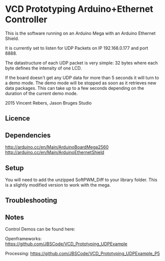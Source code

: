 VCD Prototyping Arduino+Ethernet Controller
===============

This is the software running on an Arduino Mega with an Arduino Ethernet Shield.

It is currently set to listen for UDP Packets on IP 192.168.0.177 and port 8888.

The datastructure of each UDP packet is very simple: 32 bytes where each byte defines the intensity of one LCD.

If the board doesn't get any UDP data for more than 5 seconds it will turn to a demo mode.
The demo mode will be stopped as soon as it retrieves new data packages.
This can take up to a few seconds depending on the duration of the current demo mode.


2015 Vincent Rebers, Jason Bruges Studio


Licence
-------


Dependencies
-------

http://arduino.cc/en/Main/ArduinoBoardMega2560
http://arduino.cc/en/Main/ArduinoEthernetShield


Setup
-------
You will need to add the unzipped SoftPWM_Diff to your library folder.
This is a slightly modified version to work with the mega.

Troubleshooting
-------


Notes
-------

Control Demos can be found here:

Openframeworks:
https://github.com/JBSCode/VCD_Prototyping_UDPExample

Processing:
https://github.com/JBSCode/VCD_Prototyping_UDPExample_P5

